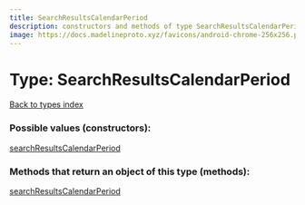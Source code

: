 ```yaml
---
title: SearchResultsCalendarPeriod
description: constructors and methods of type SearchResultsCalendarPeriod
image: https://docs.madelineproto.xyz/favicons/android-chrome-256x256.png
---
```

# Type: SearchResultsCalendarPeriod
[Back to types index](index.md)



### Possible values (constructors):

[searchResultsCalendarPeriod](../constructors/searchResultsCalendarPeriod.md)  



### Methods that return an object of this type (methods):



[searchResultsCalendarPeriod](../constructors/searchResultsCalendarPeriod.md)  

